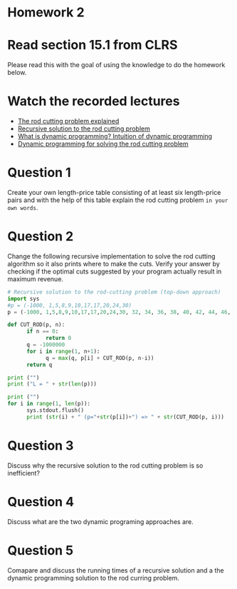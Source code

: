 # Homework 2

# Read section 15.1 from CLRS
Please read this with the goal of using the knowledge to do the homework below.

# Watch the recorded lectures
- [The rod cutting problem explained](https://youtu.be/mOFHQ1kUIpk)
- [Recursive solution to the rod cutting problem](https://youtu.be/2pnCqUz17cQ)
- [What is dynamic programming? Intuition of dynamic programming](https://youtu.be/D3hSqIQv5Hg)
- [Dynamic programming for solving the rod cutting problem](https://youtu.be/L9Y1pqtptPE)

# Question 1
Create your own length-price table consisting of at least six length-price pairs and with the help of this table explain the rod cutting problem `in your own words`.

# Question 2
Change the following recursive implementation to solve the rod cutting algorithm so it also prints where to make the cuts. Verify your answer by checking if the optimal cuts suggested by your program actually result in maximum revenue.

```python
# Recursive solution to the rod-cutting problem (top-down approach)
import sys
#p = (-1000, 1,5,8,9,10,17,17,20,24,30)
p = (-1000, 1,5,8,9,10,17,17,20,24,30, 32, 34, 36, 38, 40, 42, 44, 46, 48, 50, 52, 54, 56, 58, 60, 62, 64, 66, 68)

def CUT_ROD(p, n):
      if n == 0:
            return 0
      q = -1000000
      for i in range(1, n+1):
            q = max(q, p[i] + CUT_ROD(p, n-i))
      return q

print ("")
print ("L = " + str(len(p)))

print ("")
for i in range(1, len(p)):
      sys.stdout.flush()
      print (str(i) + " (p="+str(p[i])+") => " + str(CUT_ROD(p, i)))
```

# Question 3
Discuss why the recursive solution to the rod cutting problem is so inefficient?

# Question 4
Discuss what are the two dynamic programing approaches are.

# Question 5
Comapare and discuss the running times of a recursive solution and a the dynamic programming solution to the rod curring problem.
